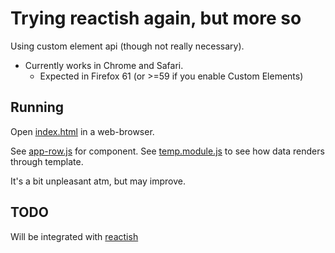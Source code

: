 # Trying reactish again, but more so

Using custom element api (though not really necessary).

- Currently works in Chrome and Safari. 
	- Expected in Firefox 61 (or >=59 if you enable Custom Elements)

## Running

Open [index.html](./index.html) in a web-browser.

See [app-row.js](./app-row.js) for component. 
See [temp.module.js](./temp.module.js) to see how data renders through template.

It's a bit unpleasant atm, but may improve.

## TODO

Will be integrated with [reactish](https://github.com/bobbigmac/reactish)